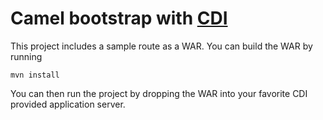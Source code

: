 # Camel bootstrap with [CDI](http://www.cdi-spec.org/)

This project includes a sample route as a WAR.
You can build the WAR by running

    mvn install

You can then run the project by dropping the WAR into your 
favorite CDI provided application server.
